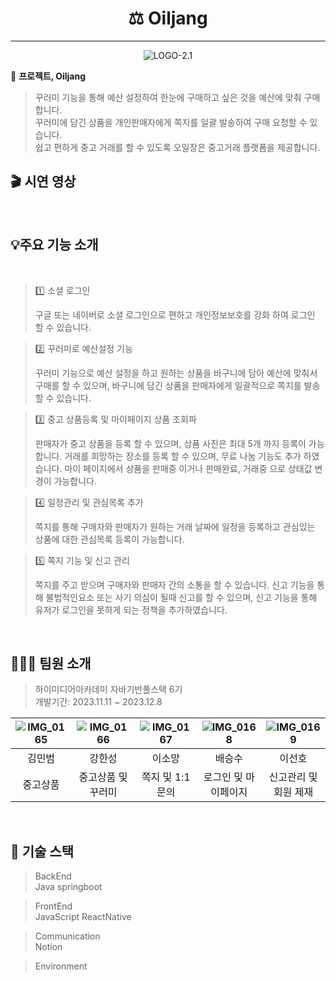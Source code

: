 <div align="center">

# ⚖️ Oiljang

</div>

<hr>

<p align="center">
  <img src="https://github.com/Merge-co/.github/assets/137472733/1ddc1da6-1bb3-4a6a-bec1-10cb49afa57a" alt="LOGO-2.1">
</p>

 🎤 **프로젝트, Oiljang**

> 꾸러미 기능을 통해 예산 설정하여 한눈에 구매하고 싶은 것을 예산에 맞춰 구매합니다.  
> 꾸러미에 담긴 상품을 개인판매자에게 쪽지를 일괄 발송하여 구매 요청할 수 있습니다.  
> 쉽고 편하게 중고 거래를 할 수 있도록 오일장은 중고거래 플랫폼을 제공합니다.


## 🎬 시연 영상


</br>

## 💡주요 기능 소개
</br>

> 1️⃣ 소셜 로그인 
>
> 구글 또는 네이버로 소셜 로그인으로 편하고 개인정보보호를 강화 하여 로그인 할 수 있습니다.
 
> 2️⃣ 꾸러미로 예산설정 기능
>
> 꾸러미 기능으로 예산 설정을 하고 원하는 상품을 바구니에 담아 예산에 맞춰서 구매를 할 수 있으며,
> 바구니에 담긴 상품을 판매자에게 일괄적으로 쪽지를 발송 할 수 있습니다.

> 3️⃣ 중고 상품등록 및 마이페이지 상품 조회파
>
> 판매자가 중고 상품을 등록 할 수 있으며, 상품 사진은 최대 5개 까지 등록이 가능합니다.
> 거래를 희망하는 장소를 등록 할 수 있으며, 무료 나눔 기능도 추가 하였습니다.
> 마이 페이지에서 상품을 판매중 이거나 판매완료, 거래중 으로 상태값 변경이 가능합니다.

> 4️⃣ 일정관리 및 관심목록 추가 
>
> 쪽지를 통해 구매자와 판매자가 원하는 거래 날짜에 일정을 등록하고 관심있는 상품에 대한 관심목록 등록이 가능합니다.

> 5️⃣ 쪽지 기능 및 신고 관리 
>
> 쪽지를 주고 받으며 구매자와 판매자 간의 소통을 할 수 있습니다.
> 신고 기능을 통해 불법적인요소 또는 사기 의심이 될때 신고를 할 수 있으며, 신고 기능을 통해 유저가 로그인을 못하게 되는 정책을 추가하였습니다.


</br>

## 🧑‍🤝‍🧑 팀원 소개
</hr>

> 하이미디어아카데미 자바기반풀스택 6기 </br>
> 개발기간: 2023.11.11 ~ 2023.12.8
					
| <div align="center">![IMG_0165](https://github.com/Merge-co/.github/assets/137472733/453e0d8d-ebb1-4af4-85cd-7fabe8a90591)</div> | <div align="center">![IMG_0166](https://github.com/Merge-co/.github/assets/137472733/ff0240cb-0d68-4784-9a25-95062954d90b)</div> | <div align="center">![IMG_0167](https://github.com/Merge-co/.github/assets/137472733/2ce10fa0-3849-42d3-acf3-ce0773735f77)</div> | <div align="center">![IMG_0168](https://github.com/Merge-co/.github/assets/137472733/a7db652f-1c4f-4ecd-8d22-2ec11e7d7d11)</div> | <div align="center">![IMG_0169](https://github.com/Merge-co/.github/assets/137472733/92f61002-1717-4f63-a7a9-369db05a1b40)</div> | 
| ----- | ------- | ------ | ------- | ------ |
| <div align="center">김민범</div> | <div align="center">강한성</div> | <div align="center">이소망</div> | <div align="center">배승수</div> | <div align="center">이선호</div> |
| <div align="center">중고상품</div> | <div align="center">중고상품 및 꾸러미</div> | <div align="center">쪽지 및 1:1 문의</div> | <div align="center">로그인 및 마이페이지</div> | <div align="center">신고관리 및 회원 제재</div> |

</br>

## 🔧 기술 스택

> BackEnd </br>
Java springboot  

> FrontEnd </br>
JavaScript ReactNative

> Communication </br>
Notion 

> Environment </br>


<!--



**Here are some ideas to get you started:**

🙋‍♀️ A short introduction - what is your organization all about?
🌈 Contribution guidelines - how can the community get involved?
👩‍💻 Useful resources - where can the community find your docs? Is there anything else the community should know?
🍿 Fun facts - what does your team eat for breakfast?
🧙 Remember, you can do mighty things with the power of [Markdown](https://docs.github.com/github/writing-on-github/getting-started-with-writing-and-formatting-on-github/basic-writing-and-formatting-syntax)
-->
